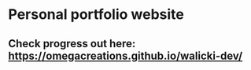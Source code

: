 # Personal portfolio website

## Check progress out here: https://omegacreations.github.io/walicki-dev/
